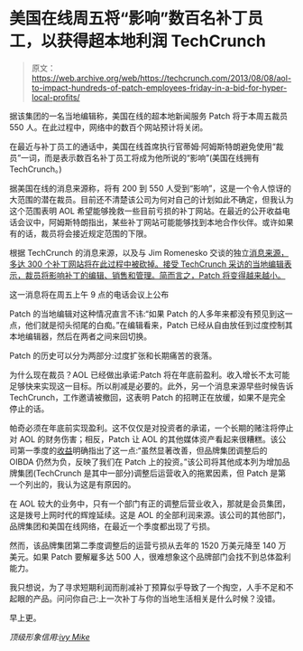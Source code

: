 # 美国在线周五将“影响”数百名补丁员工，以获得超本地利润 TechCrunch

> 原文：<https://web.archive.org/web/https://techcrunch.com/2013/08/08/aol-to-impact-hundreds-of-patch-employees-friday-in-a-bid-for-hyper-local-profits/>

据该集团的一名当地编辑称，美国在线的超本地新闻服务 Patch 将于本周五裁员 550 人。在此过程中，网络中的数百个网站预计将关闭。

在最近与补丁员工的通话中，美国在线首席执行官蒂姆·阿姆斯特朗避免使用“裁员”一词，而是表示数百名补丁员工将成为他所说的“影响”(美国在线拥有 TechCrunch。)

据美国在线的消息来源称，将有 200 到 550 人受到“影响”，这是一个令人惊讶的大范围的潜在裁员。目前还不清楚该公司为何对自己的计划如此不确定，但我认为这个范围表明 AOL 希望能够挽救一些目前亏损的补丁网站。在最近的公开收益电话会议中，阿姆斯特朗指出，某些补丁网站可能能够找到本地合作伙伴。或许如果有的话，裁员将会接近规定范围的下限。

根据 TechCrunch 的消息来源，以及与 Jim Romenesko 交谈的独立[消息来源，多达 300 个补丁网站将在此过程中被砍掉。接受 TechCrunch 采访的当地编辑表示，裁员将影响补丁的编辑、销售和管理。简而言之，Patch 将变得越来越小。](https://web.archive.org/web/20221231004006/http://jimromenesko.com/2013/08/08/patch-is-laying-off-hundreds-of-employees-on-friday/)

这一消息将在周五上午 9 点的电话会议上公布

Patch 的当地编辑对这种情况直言不讳:“如果 Patch 的人多年来都没有预见到这一点，他们就是彻头彻尾的白痴。”在编辑看来，Patch 已经从自由放任到过度控制其本地编辑器，然后在两者之间来回切换。

Patch 的历史可以分为两部分:过度扩张和长期痛苦的衰落。

为什么现在裁员？AOL 已经做出承诺:Patch 将在年底前盈利。收入增长不太可能足够快来实现这一目标。所以削减是必要的。此外，另一个消息来源早些时候告诉 TechCrunch，工作邀请被撤回，这表明 Patch 的招聘正在放缓，如果不是完全停止的话。

帕奇必须在年底前实现盈利。这不仅仅是对投资者的承诺，一个长期的赌注将停止对 AOL 的财务伤害；相反，Patch 让 AOL 的其他媒体资产看起来很糟糕。该公司第一季度的[收益](https://web.archive.org/web/20221231004006/http://ir.aol.com/phoenix.zhtml?c=147895&p=quarterlyearnings)明确指出了这一点:“虽然显著改善，但品牌集团调整后的 OIBDA 仍然为负，反映了我们在 Patch 上的投资。”该公司将其他成本列为增加品牌集团(TechCrunch 是其中一部分)调整后运营收入的拖累因素，但 Patch 是第一个列出的，我认为这是有原因的。

在 AOL 较大的业务中，只有一个部门有正的调整后营业收入，那就是会员集团，这是拨号上网时代的辉煌延续。这是 AOL 的全部利润来源。该公司的其他部门，品牌集团和美国在线网络，在最近一个季度都出现了亏损。

然而，该品牌集团第二季度调整后的运营亏损从去年的 1520 万美元降至 140 万美元。如果 Patch 要解雇多达 500 人，很难想象这个品牌部门会找不到总体盈利能力。

我只想说，为了寻求短期利润而削减补丁预算似乎导致了一个掏空，人手不足和不起眼的产品。问问你自己:上一次补丁与你的当地生活相关是什么时候？没错。

早上更。

*顶级形象信用:[ivy Mike](https://web.archive.org/web/20221231004006/http://www.flickr.com/photos/ivymike/)*